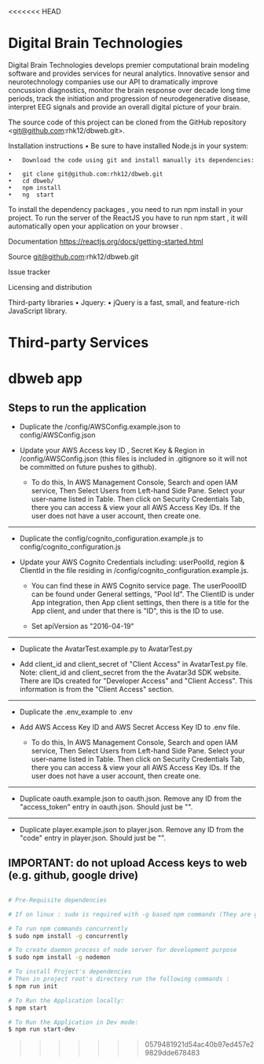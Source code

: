 <<<<<<< HEAD
# Digital Brain Technologies

Digital Brain Technologies develops premier computational brain modeling software and provides services for neural analytics. Innovative sensor and neurotechnology companies use our API to dramatically improve concussion diagnostics, monitor the brain response over decade long time periods, track the initiation and progression of neurodegenerative disease, interpret EEG signals and provide an overall digital picture of your brain.

The source code of this project can be cloned from the GitHub repository <git@github.com:rhk12/dbweb.git>.

Installation instructions
	•	Be sure to have installed Node.js in your system:

	•	Download the code using git and install manually its dependencies:

	•	git clone git@github.com:rhk12/dbweb.git
	•	cd dbweb/
	•	npm install
	•	ng  start

To install the dependency packages , you need to run npm install in your project. To run the server of the ReactJS you have to run npm start , it will automatically open your application on your browser .



Documentation
https://reactjs.org/docs/getting-started.html

Source
git@github.com:rhk12/dbweb.git



Issue tracker

Licensing and distribution

Third-party libraries
	•	Jquery:
	•	jQuery is a fast, small, and feature-rich JavaScript library.

Third-party Services
=======
# dbweb app

## Steps to run the application
 - Duplicate the /config/AWSConfig.example.json to config/AWSConfig.json

- Update your AWS Access key ID , Secret Key & Region in
   /config/AWSConfig.json (this files is included in .gitignore so it will not be committed on future pushes to github).

  - To do this, In AWS Management Console, Search and open IAM service, Then Select Users from Left-hand Side Pane. Select your user-name listed in Table. Then click on Security Credentials Tab, there you can access & view your all AWS Access Key IDs. If the user does not have a user account, then create one.

 ------
 - Duplicate the config/cognito_configuration.example.js to config/cognito_configuration.js

 - Update your AWS Cognito Credentials including: userPoolId, region & ClientId in
   the file residing in /config/cognito_configuration.example.js.

   - You can find these in AWS Cognito service page. The userPooolID can be found under General settings, "Pool Id". The ClientID is under App integration, then App client settings, then there is a title for the App client, and under that there is "ID", this is the ID to use.

   - Set  apiVersion as "2016-04-19"

------
- Duplicate the AvatarTest.example.py to AvatarTest.py

- Add client_id and client_secret of "Client Access" in AvatarTest.py file. Note: client_id and client_secret from the the Avatar3d SDK website. There are IDs created for "Developer Access"  and "Client Access". This information is from the "Client Access" section.

------

- Duplicate the .env_example to .env

- Add AWS Access Key ID and AWS Secret Access Key ID to .env file.

  - To do this, In AWS Management Console, Search and open IAM service, Then Select Users from Left-hand Side Pane. Select your user-name listed in Table. Then click on Security Credentials Tab, there you can access & view your all AWS Access Key IDs. If the user does not have a user account, then create one.

------

- Duplicate oauth.example.json to oauth.json. Remove any ID from the "access_token" entry in oauth.json. Should just be "".
------

- Duplicate player.example.json to player.json. Remove any ID from the "code" entry in player.json. Should just be "".

## IMPORTANT: do not upload Access keys to web (e.g. github, google drive)
```sh

# Pre-Requisite dependencies

# If on linux : sudo is required with -g based npm commands (They are global dependencies being installed in System)

# To run npm commands concurrently
$ sudo npm install -g concurrently

# To create daemon process of node server for development purpose
$ sudo npm install -g nodemon

# To install Project's dependencies
# Then in project root's directory run the following commands :
$ npm run init

# To Run the Application locally:
$ npm start

# To Run the Application in Dev mode:
$ npm run start-dev
```
>>>>>>> 0579481921d54ac40b97ed457e29829dde678483
